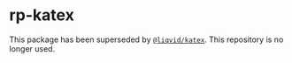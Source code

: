 # rp-katex

This package has been superseded by [`@liqvid/katex`](https://github.com/liqvidjs/liqvid/tree/main/packages/katex). This repository is no longer used.
